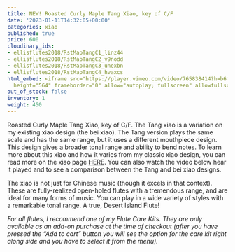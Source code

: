 ```yaml
---
title: NEW! Roasted Curly Maple Tang Xiao, key of C/F
date: '2023-01-11T14:32:05+00:00'
categories: xiao
published: true
price: 600
cloudinary_ids:
- ellisflutes2018/RstMapTangC1_linz44
- ellisflutes2018/RstMapTangC2_v9nodd
- ellisflutes2018/RstMapTangC3_unexbn
- ellisflutes2018/RstMapTangC4_hvaxcs
html_embed: <iframe src="https://player.vimeo.com/video/765838414?h=b6f5e4b5a1" width="640"
  height="564" frameborder="0" allow="autoplay; fullscreen" allowfullscreen></iframe>
out_of_stock: false
inventory: 1
weight: 450
---
```


Roasted Curly Maple Tang Xiao, key of C/F.   The Tang xiao is a variation on my existing xiao design (the bei xiao).  The Tang version plays the same scale and has the same range, but it uses a different mouthpiece design.  This design gives a broader tonal range and ability to bend notes.  To learn more about this xiao and how it varies from my classic xiao design, you can read more on the xiao page [HERE](https://www.ellisflutes.com/world-flutes/xiao).  You can also watch the video below hear it played and to see a comparison between the Tang and bei xiao designs.

The xiao is not just for Chinese music (though it excels in that context). These are fully-realized open-holed flutes with a tremendous range, and are ideal for many forms of music. You can play in a wide variety of styles with a remarkable tonal range. A true, Desert Island Flute! 

*For all flutes, I recommend one of my Flute Care Kits. They are only available as an add-on purchase at the time of checkout (after you have pressed the “Add to cart” button you will see the option for the care kit right along side and you have to select it from the menu).*
